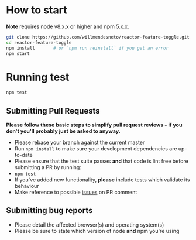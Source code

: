 # How to start

**Note** requires node v8.x.x or higher and npm 5.x.x.

```bash
git clone https://github.com/willmendesneto/reactor-feature-toggle.git
cd reactor-feature-toggle
npm install       # or `npm run reinstall` if you get an error
npm start
```

# Running test

```bash
npm test
```

## Submitting Pull Requests

**Please follow these basic steps to simplify pull request reviews - if you don't you'll probably just be asked to anyway.**

* Please rebase your branch against the current master
* Run `npm install` to make sure your development dependencies are up-to-date
* Please ensure that the test suite passes **and** that code is lint free before submitting a PR by running:
 * `npm test`
* If you've added new functionality, **please** include tests which validate its behaviour
* Make reference to possible [issues](https://github.com/willmendesneto/reactor-feature-toggle/issues) on PR comment

## Submitting bug reports

* Please detail the affected browser(s) and operating system(s)
* Please be sure to state which version of node **and** npm you're using
